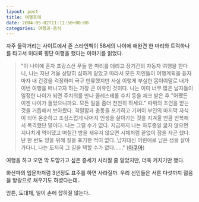 ```yaml
---
layout: post
title: 여행후에
date: 2004-05-02T11:11:50+00:00
categories: 여행과-음식
---
```

자주 들락거리는 사이트에서 존 스타인벡이 58세의 나이에 애완견 한 마리와 트럭하나를 타고서 미대륙 횡단 여행을 했다는 이야기를 읽었다.

<blockquote>"이 나이에 혼자 프랑스산 푸들 한 마리를 데리고 장기간의 자동차 여행을 한다니, 나는 지난 겨울 상당히 심하게 앓았고 따라서 모든 지인들이 여행계획을 듣자마자 내 건강을 걱정하며 극구 만류했지만 사실 이렇게 부실한 몸이야말로 내가 이번 여행을 떠나고자 하는 가장 큰 이유인 것이다. 나는 이미 너무 많은 남자들이 일정한 나이가 되면 주치의를 만나 콜레스테롤 수치 등을 체크 받은 후 "어쨌든 이젠 나이가 들었으니까요. 모든 일을 좀더 천천히 하세요." 따위의 조언을 받는 것을 거듭해서 보아왔다. 격렬함과 충동을 포기하고 기꺼이 부인의 마지막 자식이 되어 온순하고 조심스럽게 나머지 인생을 살아가는 것을 지겨울 만큼 반복해서 목격했단 말이다. 나는 그럴 수가 없다. 지금까지 나는 하루종일 굶지 않으면 지나치게 먹어댔고 며칠간 밤을 새우지 않으면 시체처럼 끝없이 잠을 자곤 했다. 단 한 번도 양을 위해 질을 포기한 적이 없다. 남자대신 어린애로 남은 생을 살아가다니, 나는 도저히 그 길을 택할 수가 없다......" (<a href="http://www.aq.co.kr">아쿠아</a>)</blockquote>

여행을 하고 오면 막 도망가고 싶은 증세가 사라질 줄 알았지만, 더욱 커지기만 했다.

화산파의 입문자처럼 3년정도 표주를 하면 사라질까. 우리 선인들은 서른 다섯까지 젊음을 방랑으로 채우기도 하셨다는데..

암튼, 도대체, 일이 손에 잡히질 않는다.
